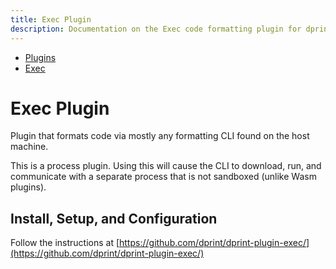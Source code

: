 ```yaml
---
title: Exec Plugin
description: Documentation on the Exec code formatting plugin for dprint.
---
```


<nav class="breadcrumb" aria-label="breadcrumbs">
  <ul>
    <li><a href="/plugins">Plugins</a></li>
    <li><a href="/plugins/exec">Exec</a></li>
  </ul>
</nav>

# Exec Plugin

Plugin that formats code via mostly any formatting CLI found on the host machine.

<div class="message is-warning">
  <div class="message-body">
    This is a process plugin. Using this will cause the CLI to download, run, and communicate with a separate process that is not sandboxed (unlike Wasm plugins).
  </div>
</div>

## Install, Setup, and Configuration

Follow the instructions at [https://github.com/dprint/dprint-plugin-exec/](https://github.com/dprint/dprint-plugin-exec/)
